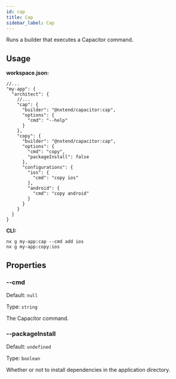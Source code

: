 ```yaml
---
id: cap
title: Cap
sidebar_label: Cap
---
```


Runs a builder that executes a Capacitor command.

## Usage

**workspace.json:**

```
//...
"my-app": {
  "architect": {
    //...
    "cap": {
      "builder": "@nxtend/capacitor:cap",
      "options": {
        "cmd": "--help"
      }
    },
    "copy": {
      "builder": "@nxtend/capacitor:cap",
      "options": {
        "cmd": "copy",
        "packageInstall": false
      },
      "configurations": {
        "ios": {
          "cmd": "copy ios"
        },
        "android": {
          "cmd": "copy android"
        }
      }
    }
  }
}
```

**CLI:**

```
nx g my-app:cap --cmd add ios
nx g my-app:copy:ios
```

## Properties

### --cmd

Default: `null`

Type: `string`

The Capacitor command.

### --packageInstall

Default: `undefined`

Type: `boolean`

Whether or not to install dependencies in the application directory.
